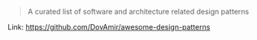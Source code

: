 > A curated list of software and architecture related design patterns

Link: https://github.com/DovAmir/awesome-design-patterns